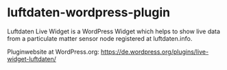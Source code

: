# luftdaten-wordpress-plugin

Luftdaten Live Widget is a WordPress Widget which helps to show live data from a particulate matter
sensor node registered at luftdaten.info.

Pluginwebsite at WordPress.org: https://de.wordpress.org/plugins/live-widget-luftdaten/